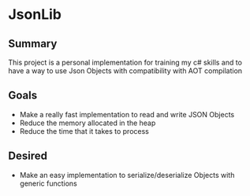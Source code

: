 # JsonLib

## Summary

This project is a personal implementation for training my c# skills and to have a way to use Json Objects with compatibility with AOT compilation

## Goals

* Make a really fast implementation to read and write JSON Objects
* Reduce the memory allocated in the heap
* Reduce the time that it takes to process

## Desired

* Make an easy implementation to serialize/deserialize Objects with generic functions
